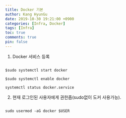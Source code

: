 ```yaml
---
title: Docker 기본
author: Kang HyunGu
date: 2019-10-30 19:21:00 +0900
categories: [Infra, Docker]
tags: [Infra]
toc: true
comments: true
pin: false
---
```


1. Docker 서비스 등록
<pre><code>
$sudo systemctl start docker

$sudo systemctl enable docker

systemctl status docker.service
</code></pre>

2. 현재 로그인된 사용자에게 권한줌(sudo없이 도커 사용가능).
<pre><code>
sudo usermod -aG docker $USER
</code></pre>
